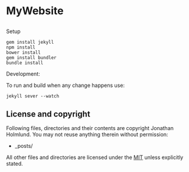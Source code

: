 MyWebsite
=========

##

Setup

```
gem install jekyll
npm install
bower install
gem install bundler
bundle install
```


Development:

To run and build when any change happens use:

```
jekyll sever --watch
```

## License and copyright

Following files, directories and their contents are copyright Jonathan Holmlund. You may not reuse anything therein without permission:

* _posts/

All other files and directories are licensed under the [MIT](http://www.opensource.org/licenses/mit-license.php) unless explicitly stated.